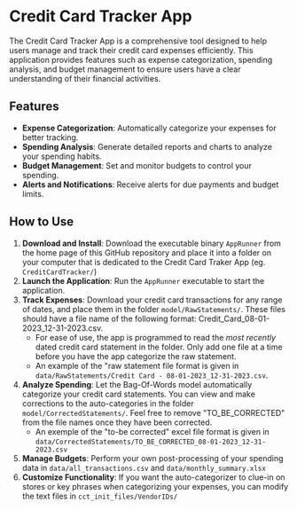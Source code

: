 # Credit Card Tracker App

The Credit Card Tracker App is a comprehensive tool designed to help users manage and track their credit card expenses efficiently. This application provides features such as expense categorization, spending analysis, and budget management to ensure users have a clear understanding of their financial activities.

## Features

- **Expense Categorization**: Automatically categorize your expenses for better tracking.
- **Spending Analysis**: Generate detailed reports and charts to analyze your spending habits.
- **Budget Management**: Set and monitor budgets to control your spending.
- **Alerts and Notifications**: Receive alerts for due payments and budget limits.

## How to Use

1. **Download and Install**: Download the executable binary `AppRunner` from the home page of this GitHub repository and place it into a folder on your computer that is dedicated to the Credit Card Traker App (eg. `CreditCardTracker/`)
2. **Launch the Application**: Run the `AppRunner` executable to start the application.
3. **Track Expenses**: Download your credit card transactions for any range of dates, and place them in the folder `model/RawStatements/`. These files should have a file name of the following format: Credit_Card_08-01-2023_12-31-2023.csv.
    - For ease of use, the app is programmed to read the _most recently_ dated credit card statement in the folder. Only add one file at a time before you have the app categorize the raw statement.
    - An example of the "raw statement file format is given in `data/RawStatements/Credit Card - 08-01-2023_12-31-2023.csv`.
4. **Analyze Spending**: Let the Bag-Of-Words model automatically categorize your credit card statements. You can view and make corrections to the auto-categories in the folder `model/CorrectedStatements/`. Feel free to remove "TO_BE_CORRECTED" from the file names once they have been corrected.
    - An exemple of the "to-be corrected" excel file format is given in `data/CorrectedStatements/TO_BE_CORRECTED_08-01-2023_12-31-2023.csv`
5. **Manage Budgets**: Perform your own post-processing of your spending data in `data/all_transactions.csv` and `data/monthly_summary.xlsx`
6. **Customize Functionality**: If you want the auto-categorizer to clue-in on stores or key phrases when categorizing your expenses, you can modify the text files in `cct_init_files/VendorIDs/`
